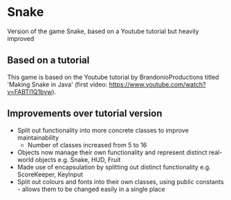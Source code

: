 # Snake
Version of the game Snake, based on a Youtube tutorial but heavily improved

## Based on a tutorial
This game is based on the Youtube tutorial by BrandonioProductions titled 'Making Snake in Java' (first video: https://www.youtube.com/watch?v=FABTl1Q1byw).

## Improvements over tutorial version
* Split out functionality into more concrete classes to improve maintainability
  * Number of classes increased from 5 to 16
* Objects now manage their own functionality and represent distinct real-world objects e.g. Snake, HUD, Fruit
* Made use of encapsulation by splitting out distinct functionality e.g. ScoreKeeper, KeyInput
* Split out colours and fonts into their own classes, using public constants - allows them to be changed easily in a single place

